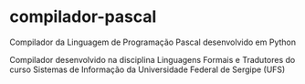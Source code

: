 # compilador-pascal
Compilador da Linguagem de Programação Pascal desenvolvido em Python

Compilador desenvolvido na disciplina Linguagens Formais e Tradutores do curso Sistemas de Informação da Universidade Federal de Sergipe (UFS)

